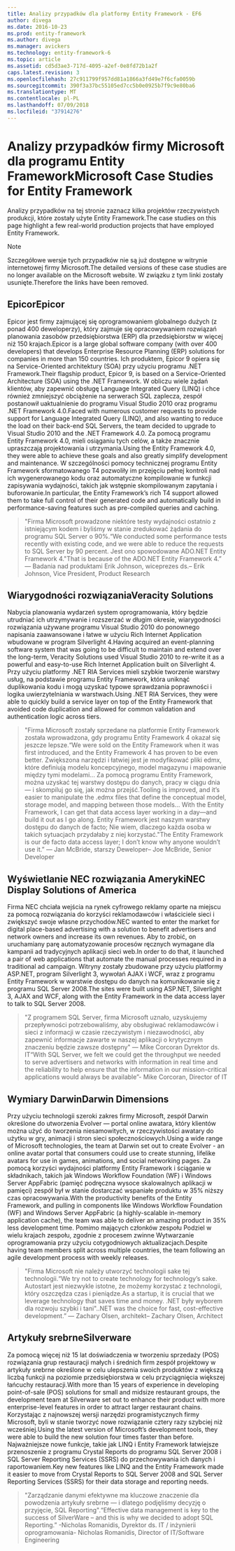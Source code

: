 ```yaml
---
title: Analizy przypadków dla platformy Entity Framework - EF6
author: divega
ms.date: 2016-10-23
ms.prod: entity-framework
ms.author: divega
ms.manager: avickers
ms.technology: entity-framework-6
ms.topic: article
ms.assetid: cd5d3ae3-717d-4095-a2ef-0e8fd72b1a2f
caps.latest.revision: 3
ms.openlocfilehash: 27c911799f957dd81a1866a3fd49e7f6cfa0059b
ms.sourcegitcommit: 390f3a37bc55105ed7cc5b0e0925b7f9c9e80ba6
ms.translationtype: MT
ms.contentlocale: pl-PL
ms.lasthandoff: 07/09/2018
ms.locfileid: "37914276"
---
```

# <a name="microsoft-case-studies-for-entity-framework"></a><span data-ttu-id="56e96-102">Analizy przypadków firmy Microsoft dla programu Entity Framework</span><span class="sxs-lookup"><span data-stu-id="56e96-102">Microsoft Case Studies for Entity Framework</span></span>
<span data-ttu-id="56e96-103">Analizy przypadków na tej stronie zaznacz kilka projektów rzeczywistych produkcji, które zostały użyte Entity Framework.</span><span class="sxs-lookup"><span data-stu-id="56e96-103">The case studies on this page highlight a few real-world production projects that have employed Entity Framework.</span></span>
> [!NOTE]
> <span data-ttu-id="56e96-104">Szczegółowe wersje tych przypadków nie są już dostępne w witrynie internetowej firmy Microsoft.</span><span class="sxs-lookup"><span data-stu-id="56e96-104">The detailed versions of these case studies are no longer available on the Microsoft website.</span></span> <span data-ttu-id="56e96-105">W związku z tym linki zostały usunięte.</span><span class="sxs-lookup"><span data-stu-id="56e96-105">Therefore the links have been removed.</span></span>

## <a name="epicor"></a><span data-ttu-id="56e96-106">Epicor</span><span class="sxs-lookup"><span data-stu-id="56e96-106">Epicor</span></span>
<span data-ttu-id="56e96-107">Epicor jest firmy zajmującej się oprogramowaniem globalnego dużych (z ponad 400 deweloperzy), który zajmuje się opracowywaniem rozwiązań planowania zasobów przedsiębiorstwa (ERP) dla przedsiębiorstw w więcej niż 150 krajach.</span><span class="sxs-lookup"><span data-stu-id="56e96-107">Epicor is a large global software company (with over 400 developers) that develops Enterprise Resource Planning (ERP) solutions for companies in more than 150 countries.</span></span>
<span data-ttu-id="56e96-108">Ich produktem, Epicor 9 opiera się na Service-Oriented architektury (SOA) przy użyciu programu .NET Framework.</span><span class="sxs-lookup"><span data-stu-id="56e96-108">Their flagship product, Epicor 9, is based on a Service-Oriented Architecture (SOA) using the .NET Framework.</span></span>
<span data-ttu-id="56e96-109">W obliczu wiele żądań klientów, aby zapewnić obsługę Language Integrated Query (LINQ) i chce również zmniejszyć obciążenie na serwerach SQL zaplecza, zespół postanowił uaktualnienie do programu Visual Studio 2010 oraz programu .NET Framework 4.0.</span><span class="sxs-lookup"><span data-stu-id="56e96-109">Faced with numerous customer requests to provide support for Language Integrated Query (LINQ), and also wanting to reduce the load on their back-end SQL Servers, the team decided to upgrade to Visual Studio 2010 and the .NET Framework 4.0.</span></span>
<span data-ttu-id="56e96-110">Za pomocą programu Entity Framework 4.0, mieli osiąganiu tych celów, a także znacznie upraszczają projektowania i utrzymania.</span><span class="sxs-lookup"><span data-stu-id="56e96-110">Using the Entity Framework 4.0, they were able to achieve these goals and also greatly simplify development and maintenance.</span></span>
<span data-ttu-id="56e96-111">W szczególności pomocy technicznej programu Entity Framework sformatowanego T4 pozwoliły im przejęciu pełnej kontroli nad ich wygenerowanego kodu oraz automatyczne kompilowanie w funkcji zapisywania wydajności, takich jak wstępnie skompilowanym zapytania i buforowanie.</span><span class="sxs-lookup"><span data-stu-id="56e96-111">In particular, the Entity Framework’s rich T4 support allowed them to take full control of their generated code and automatically build in performance-saving features such as pre-compiled queries and caching.</span></span>

> <span data-ttu-id="56e96-112">"Firma Microsoft prowadzone niektóre testy wydajności ostatnio z istniejącym kodem i byliśmy w stanie zredukować żądania do programu SQL Server o 90%.</span><span class="sxs-lookup"><span data-stu-id="56e96-112">“We conducted some performance tests recently with existing code, and we were able to reduce the requests to SQL Server by 90 percent.</span></span>
<span data-ttu-id="56e96-113">Jest ono spowodowane ADO.NET Entity Framework 4."</span><span class="sxs-lookup"><span data-stu-id="56e96-113">That is because of the ADO.NET Entity Framework 4.”</span></span> <span data-ttu-id="56e96-114">— Badania nad produktami Erik Johnson, wiceprezes ds.</span><span class="sxs-lookup"><span data-stu-id="56e96-114">– Erik Johnson, Vice President, Product Research</span></span>  

## <a name="veracity-solutions"></a><span data-ttu-id="56e96-115">Wiarygodności rozwiązania</span><span class="sxs-lookup"><span data-stu-id="56e96-115">Veracity Solutions</span></span>
<span data-ttu-id="56e96-116">Nabycia planowania wydarzeń system oprogramowania, który będzie utrudniać ich utrzymywanie i rozszerzać w długim okresie, wiarygodności rozwiązania używane programu Visual Studio 2010 do ponownego napisania zaawansowane i łatwe w użyciu Rich Internet Application wbudowane w program Silverlight 4.</span><span class="sxs-lookup"><span data-stu-id="56e96-116">Having acquired an event-planning software system that was going to be difficult to maintain and extend over the long-term, Veracity Solutions used Visual Studio 2010 to re-write it as a powerful and easy-to-use Rich Internet Application built on Silverlight 4.</span></span>
<span data-ttu-id="56e96-117">Przy użyciu platformy .NET RIA Services mieli szybkie tworzenie warstwy usług, na podstawie programu Entity Framework, która uniknąć duplikowania kodu i mogą uzyskać typowe sprawdzania poprawności i logika uwierzytelniania w warstwach.</span><span class="sxs-lookup"><span data-stu-id="56e96-117">Using .NET RIA Services, they were able to quickly build a service layer on top of the Entity Framework that avoided code duplication and allowed for common validation and authentication logic across tiers.</span></span>  

> <span data-ttu-id="56e96-118">"Firma Microsoft zostały sprzedane na platformie Entity Framework została wprowadzona, gdy programu Entity Framework 4 okazał się jeszcze lepsze.</span><span class="sxs-lookup"><span data-stu-id="56e96-118">“We were sold on the Entity Framework when it was first introduced, and the Entity Framework 4 has proven to be even better.</span></span>
<span data-ttu-id="56e96-119">Zwiększona narzędzi i łatwiej jest je modyfikować pliki edmx, które definiują modelu koncepcyjnego, model magazynu i mapowanie między tymi modelami... Za pomocą programu Entity Framework, można uzyskać tej warstwy dostępu do danych, pracy w ciągu dnia — i skompiluj go się, jak można przejść.</span><span class="sxs-lookup"><span data-stu-id="56e96-119">Tooling is improved, and it’s easier to manipulate the .edmx files that define the conceptual model, storage model, and mapping between those models... With the Entity Framework, I can get that data access layer working in a day—and build it out as I go along.</span></span>
<span data-ttu-id="56e96-120">Entity Framework jest naszym warstwy dostępu do danych de facto; Nie wiem, dlaczego każda osoba w takich sytuacjach przydałaby z niej korzystać."</span><span class="sxs-lookup"><span data-stu-id="56e96-120">The Entity Framework is our de facto data access layer; I don’t know why anyone wouldn’t use it.”</span></span> <span data-ttu-id="56e96-121">— Jan McBride, starszy Deweloper</span><span class="sxs-lookup"><span data-stu-id="56e96-121">– Joe McBride, Senior Developer</span></span>

## <a name="nec-display-solutions-of-america"></a><span data-ttu-id="56e96-122">Wyświetlanie NEC rozwiązania Ameryki</span><span class="sxs-lookup"><span data-stu-id="56e96-122">NEC Display Solutions of America</span></span>
<span data-ttu-id="56e96-123">Firma NEC chciała wejścia na rynek cyfrowego reklamy oparte na miejscu za pomocą rozwiązania do korzyści reklamodawców i właściciele sieci i zwiększyć swoje własne przychodów.</span><span class="sxs-lookup"><span data-stu-id="56e96-123">NEC wanted to enter the market for digital place-based advertising with a solution to benefit advertisers and network owners and increase its own revenues.</span></span>
<span data-ttu-id="56e96-124">Aby to zrobić, on uruchamiany parę automatyzowanie procesów ręcznych wymagane dla kampanii ad tradycyjnych aplikacji sieci web.</span><span class="sxs-lookup"><span data-stu-id="56e96-124">In order to do that, it launched a pair of web applications that automate the manual processes required in a traditional ad campaign.</span></span>
<span data-ttu-id="56e96-125">Witryny zostały zbudowane przy użyciu platformy ASP.NET, program Silverlight 3, wywołań AJAX i WCF, wraz z programu Entity Framework w warstwie dostępu do danych na komunikowanie się z programu SQL Server 2008.</span><span class="sxs-lookup"><span data-stu-id="56e96-125">The sites were built using ASP.NET, Silverlight 3, AJAX and WCF, along with the Entity Framework in the data access layer to talk to SQL Server 2008.</span></span>

> <span data-ttu-id="56e96-126">"Z programem SQL Server, firma Microsoft uznało, uzyskujemy przepływności potrzebowaliśmy, aby obsługiwać reklamodawców i sieci z informacji w czasie rzeczywistym i niezawodności, aby zapewnić informacje zawarte w naszej aplikacji o krytycznym znaczeniu będzie zawsze dostępny" — Mike Corcoran Dyrektor ds. IT</span><span class="sxs-lookup"><span data-stu-id="56e96-126">“With SQL Server, we felt we could get the throughput we needed to serve advertisers and networks with information in real time and the reliability to help ensure that the information in our mission-critical applications would always be available”- Mike Corcoran, Director of IT</span></span>

## <a name="darwin-dimensions"></a><span data-ttu-id="56e96-127">Wymiary Darwin</span><span class="sxs-lookup"><span data-stu-id="56e96-127">Darwin Dimensions</span></span>
<span data-ttu-id="56e96-128">Przy użyciu technologii szeroki zakres firmy Microsoft, zespół Darwin określone do utworzenia Evolver — portal online awatara, który klientów można użyć do tworzenia niesamowitych, w rzeczywistości awatary do użytku w gry, animacji i stron sieci społecznościowych.</span><span class="sxs-lookup"><span data-stu-id="56e96-128">Using a wide range of Microsoft technologies, the team at Darwin set out to create Evolver - an online avatar portal that consumers could use to create stunning, lifelike avatars for use in games, animations, and social networking pages.</span></span>
<span data-ttu-id="56e96-129">Za pomocą korzyści wydajności platformy Entity Framework i ściąganie w składnikach, takich jak Windows Workflow Foundation (WF) i Windows Server AppFabric (pamięć podręczna wysoce skalowalnych aplikacji w pamięci) zespół był w stanie dostarczać wspaniałe produktu w 35% niższy czas opracowywania.</span><span class="sxs-lookup"><span data-stu-id="56e96-129">With the productivity benefits of the Entity Framework, and pulling in components like Windows Workflow Foundation (WF) and Windows Server AppFabric (a highly-scalable in-memory application cache), the team was able to deliver an amazing product in 35% less development time.</span></span>
<span data-ttu-id="56e96-130">Pomimo mających członków zespołu Podziel w wielu krajach zespołu, zgodnie z procesem zwinne Wytwarzanie oprogramowania przy użyciu cotygodniowych aktualizacjach.</span><span class="sxs-lookup"><span data-stu-id="56e96-130">Despite having team members split across multiple countries, the team following an agile development process with weekly releases.</span></span>

 > <span data-ttu-id="56e96-131">"Firma Microsoft nie należy utworzyć technologii sake tej technologii.</span><span class="sxs-lookup"><span data-stu-id="56e96-131">“We try not to create technology for technology’s sake.</span></span> <span data-ttu-id="56e96-132">Autostart jest niezwykle istotne, że możemy korzystać z technologii, który oszczędza czas i pieniądze.</span><span class="sxs-lookup"><span data-stu-id="56e96-132">As a startup, it is crucial that we leverage technology that saves time and money.</span></span>
 <span data-ttu-id="56e96-133">.NET były wyborem dla rozwoju szybki i tani".</span><span class="sxs-lookup"><span data-stu-id="56e96-133">.NET was the choice for fast, cost-effective development.”</span></span> <span data-ttu-id="56e96-134">— Zachary Olsen, architekt</span><span class="sxs-lookup"><span data-stu-id="56e96-134">– Zachary Olsen, Architect</span></span>  

## <a name="silverware"></a><span data-ttu-id="56e96-135">Artykuły srebrne</span><span class="sxs-lookup"><span data-stu-id="56e96-135">Silverware</span></span>
<span data-ttu-id="56e96-136">Za pomocą więcej niż 15 lat doświadczenia w tworzeniu sprzedaży (POS) rozwiązania grup restauracji małych i średnich firm zespół projektowy w artykuły srebrne określone w celu ulepszenia swoich produktów z większą liczbą funkcji na poziomie przedsiębiorstwa w celu przyciągnięcia większej łańcuchy restauracji.</span><span class="sxs-lookup"><span data-stu-id="56e96-136">With more than 15 years of experience in developing point-of-sale (POS) solutions for small and midsize restaurant groups, the development team at Silverware set out to enhance their product with more enterprise-level features in order to attract larger restaurant chains.</span></span>
<span data-ttu-id="56e96-137">Korzystając z najnowszej wersji narzędzi programistycznych firmy Microsoft, byli w stanie tworzyć nowe rozwiązanie cztery razy szybciej niż wcześniej.</span><span class="sxs-lookup"><span data-stu-id="56e96-137">Using the latest version of Microsoft’s development tools, they were able to build the new solution four times faster than before.</span></span>
<span data-ttu-id="56e96-138">Najważniejsze nowe funkcje, takie jak LINQ i Entity Framework łatwiejsze przenoszenie z programu Crystal Reports do programu SQL Server 2008 i SQL Server Reporting Services (SSRS) do przechowywania ich danych i raportowaniem.</span><span class="sxs-lookup"><span data-stu-id="56e96-138">Key new features like LINQ and the Entity Framework made it easier to move from Crystal Reports to SQL Server 2008 and SQL Server Reporting Services (SSRS) for their data storage and reporting needs.</span></span>

> <span data-ttu-id="56e96-139">"Zarządzanie danymi efektywne ma kluczowe znaczenie dla powodzenia artykuły srebrne — i dlatego podjęliśmy decyzję o przyjęcie, SQL Reporting".</span><span class="sxs-lookup"><span data-stu-id="56e96-139">“Effective data management is key to the success of SilverWare – and this is why we decided to adopt SQL Reporting.”</span></span> <span data-ttu-id="56e96-140">-Nicholas Romanidis, Dyrektor ds. IT / inżynierii oprogramowania</span><span class="sxs-lookup"><span data-stu-id="56e96-140">- Nicholas Romanidis, Director of IT/Software Engineering</span></span>
